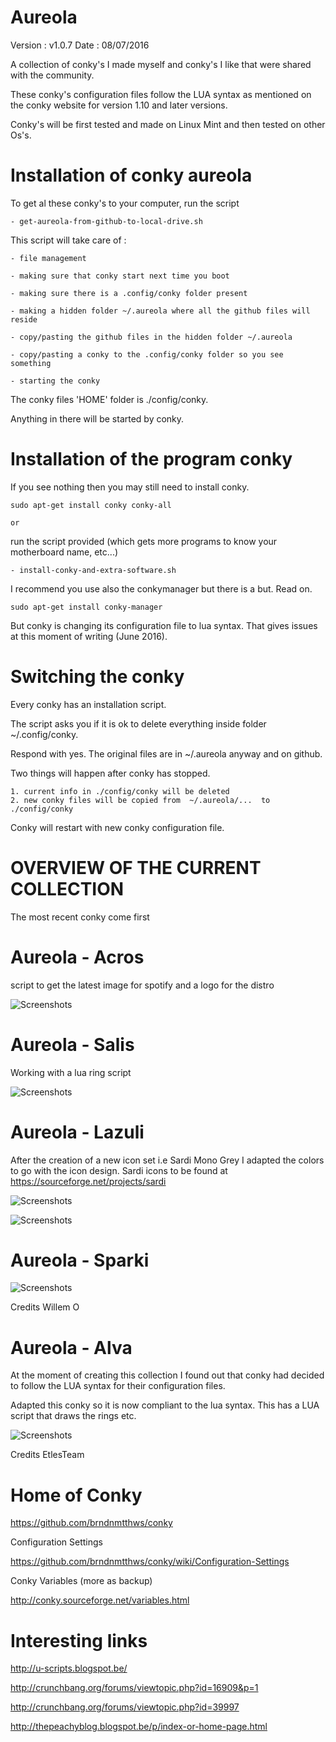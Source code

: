 # Aureola

Version : v1.0.7
Date : 08/07/2016

A collection of conky's I made myself and conky's I like that were shared with the community.

These conky's configuration files follow the LUA syntax as mentioned on the conky website for version 1.10 and later versions.

Conky's will be first tested and made on Linux Mint and then tested on other Os's.


# Installation of conky aureola

To get al these conky's to your computer, run the script

	- get-aureola-from-github-to-local-drive.sh


This script will take care of :

	- file management

	- making sure that conky start next time you boot

	- making sure there is a .config/conky folder present

	- making a hidden folder ~/.aureola where all the github files will reside

	- copy/pasting the github files in the hidden folder ~/.aureola

	- copy/pasting a conky to the .config/conky folder so you see something

	- starting the conky



The conky files 'HOME' folder is ./config/conky.

Anything in there will be started by conky.



# Installation of the program conky


If you see nothing then you may still need to install conky.

	sudo apt-get install conky conky-all

	or

run the script provided (which gets more programs to know your motherboard name, etc...)


	- install-conky-and-extra-software.sh


I recommend you use also the conkymanager but there is a but. Read on.

	sudo apt-get install conky-manager

But conky is changing its configuration file to lua syntax. That gives issues at this moment of writing (June 2016).




# Switching the conky

Every conky has an installation script.

The script asks you  if it is ok to delete everything inside folder ~/.config/conky.

Respond with yes. The original files are in ~/.aureola anyway and on github.

Two things will happen after conky has stopped.

	1. current info in ./config/conky will be deleted
	2. new conky files will be copied from  ~/.aureola/...  to ./config/conky 

Conky will restart with new conky configuration file.




# OVERVIEW OF THE CURRENT COLLECTION

The most recent conky come first



# Aureola - Acros

script to get the latest image for spotify and a logo for the distro


![Screenshots](http://i.imgur.com/pyZEPdf.png)



# Aureola - Salis

Working with a lua ring script

![Screenshots](http://i.imgur.com/VPBJ6uV.png)


# Aureola - Lazuli

After the creation of a new icon set i.e Sardi Mono Grey I adapted the colors to go with the icon design.
Sardi icons to be found at https://sourceforge.net/projects/sardi


![Screenshots](http://i.imgur.com/o2Dp2bH.png)



![Screenshots](http://i.imgur.com/2JLL5kl.png)






# Aureola - Sparki

![Screenshots](http://i.imgur.com/GU4ck3k.png)

Credits Willem O








# Aureola - Alva

At the moment of creating this collection I found out that conky had decided to follow the LUA syntax for their configuration files.

Adapted this conky so it is now compliant to the lua syntax. This has a LUA script that draws the rings etc.

![Screenshots](http://i.imgur.com/57QwNug.png)

Credits EtlesTeam






# Home of Conky

https://github.com/brndnmtthws/conky

Configuration Settings

https://github.com/brndnmtthws/conky/wiki/Configuration-Settings

Conky Variables (more as backup)

http://conky.sourceforge.net/variables.html




# Interesting links

http://u-scripts.blogspot.be/

http://crunchbang.org/forums/viewtopic.php?id=16909&p=1

http://crunchbang.org/forums/viewtopic.php?id=39997

http://thepeachyblog.blogspot.be/p/index-or-home-page.html